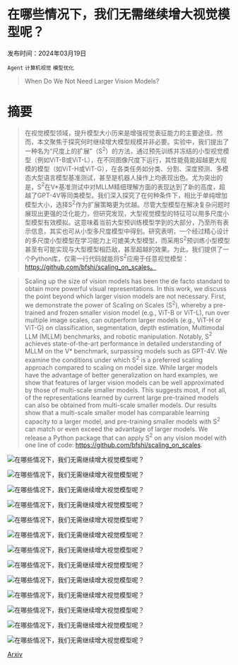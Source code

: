 # 在哪些情况下，我们无需继续增大视觉模型呢？

发布时间：2024年03月19日

`Agent` `计算机视觉` `模型优化`

> When Do We Not Need Larger Vision Models?

# 摘要

> 在视觉模型领域，提升模型大小历来是增强视觉表征能力的主要途径。然而，本文聚焦于探究何时继续增大模型规模并非必要。实验中，我们提出了一种名为“尺度上的扩展”（S$^2$）的方法，通过预先训练并冻结的小型视觉模型（例如ViT-B或ViT-L），在不同图像尺度下运行，其性能竟能超越更大规模的模型（如ViT-H或ViT-G），在各类任务如分类、分割、深度预测、多模态大型语言模型基准测试，甚至是机器人操作上均表现出色。尤为突出的是，S$^2$在V*基准测试中对MLLM精细理解方面的表现达到了新的高度，超越了GPT-4V等同类模型。我们深入探究了在何种条件下，相比于单纯增加模型大小，选择S$^2$作为扩展策略更为优越。尽管大型模型在解决复杂问题时展现出更强的泛化能力，但研究发现，大型视觉模型的特征可以用多尺度小型模型有效模拟。这意味着当前大型预训练模型学到的大部分，乃至所有表示信息，其实也可从小型多尺度模型中得到。研究表明，一个经过精心设计的多尺度小型模型在学习能力上可媲美大型模型，而采用S$^2$预训练小型模型甚至有可能实现与大型模型相匹敌，甚至超越的效果。为此，我们提供了一个Python库，仅需一行代码就能将S$^2$应用于任意视觉模型：https://github.com/bfshi/scaling_on_scales。

> Scaling up the size of vision models has been the de facto standard to obtain more powerful visual representations. In this work, we discuss the point beyond which larger vision models are not necessary. First, we demonstrate the power of Scaling on Scales (S$^2$), whereby a pre-trained and frozen smaller vision model (e.g., ViT-B or ViT-L), run over multiple image scales, can outperform larger models (e.g., ViT-H or ViT-G) on classification, segmentation, depth estimation, Multimodal LLM (MLLM) benchmarks, and robotic manipulation. Notably, S$^2$ achieves state-of-the-art performance in detailed understanding of MLLM on the V* benchmark, surpassing models such as GPT-4V. We examine the conditions under which S$^2$ is a preferred scaling approach compared to scaling on model size. While larger models have the advantage of better generalization on hard examples, we show that features of larger vision models can be well approximated by those of multi-scale smaller models. This suggests most, if not all, of the representations learned by current large pre-trained models can also be obtained from multi-scale smaller models. Our results show that a multi-scale smaller model has comparable learning capacity to a larger model, and pre-training smaller models with S$^2$ can match or even exceed the advantage of larger models. We release a Python package that can apply S$^2$ on any vision model with one line of code: https://github.com/bfshi/scaling_on_scales.

![在哪些情况下，我们无需继续增大视觉模型呢？](../../../paper_images/2403.13043/s2_wrapper_2.png)

![在哪些情况下，我们无需继续增大视觉模型呢？](../../../paper_images/2403.13043/x1.png)

![在哪些情况下，我们无需继续增大视觉模型呢？](../../../paper_images/2403.13043/x2.png)

![在哪些情况下，我们无需继续增大视觉模型呢？](../../../paper_images/2403.13043/x3.png)

![在哪些情况下，我们无需继续增大视觉模型呢？](../../../paper_images/2403.13043/x4.png)

![在哪些情况下，我们无需继续增大视觉模型呢？](../../../paper_images/2403.13043/classification_compare.png)

![在哪些情况下，我们无需继续增大视觉模型呢？](../../../paper_images/2403.13043/x5.png)

![在哪些情况下，我们无需继续增大视觉模型呢？](../../../paper_images/2403.13043/Picture1.png)

![在哪些情况下，我们无需继续增大视觉模型呢？](../../../paper_images/2403.13043/Picture2.png)

![在哪些情况下，我们无需继续增大视觉模型呢？](../../../paper_images/2403.13043/Picture3.png)

![在哪些情况下，我们无需继续增大视觉模型呢？](../../../paper_images/2403.13043/Picture4.png)

![在哪些情况下，我们无需继续增大视觉模型呢？](../../../paper_images/2403.13043/Picture5.png)

![在哪些情况下，我们无需继续增大视觉模型呢？](../../../paper_images/2403.13043/Picture6.png)

[Arxiv](https://arxiv.org/abs/2403.13043)